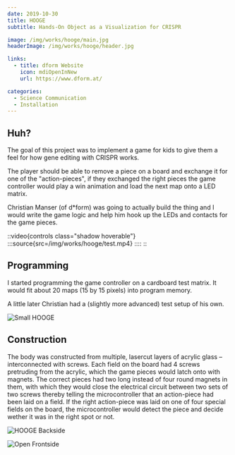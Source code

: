 ```yaml
---
date: 2019-10-30
title: HOOGE
subtitle: Hands-On Object as a Visualization for CRISPR

image: /img/works/hooge/main.jpg
headerImage: /img/works/hooge/header.jpg

links: 
  - title: dform Website
    icon: mdiOpenInNew
    url: https://www.dform.at/

categories:
  - Science Communication
  - Installation
---
```


## Huh?

The goal of this project was to implement a game for kids to give them a feel for how gene editing with CRISPR works.

The player should be able to remove a piece on a board and exchange it for one of the "action-pieces", if they exchanged the right pieces the game controller would play a win animation and load the next map onto a LED matrix.

Christian Manser (of d*form) was going to actually build the thing and I would write the game logic and help him hook up the LEDs and contacts for the game pieces.

::video{controls class="shadow hoverable"}
:::source{src=/img/works/hooge/test.mp4}
::::
::


## Programming

I started programming the game controller on a cardboard test matrix. It would fit about 20 maps (15 by 15 pixels) into program memory.

A little later Christian had a (slightly more advanced) test setup of his own.

![Small HOOGE](/img/works/hooge/small_hooge.jpg)

## Construction

The body was constructed from multiple, lasercut layers of acrylic glass – interconnected with screws. Each field on the board had 4 screws pretruding from the acrylic, which the game pieces would latch onto with magnets. The correct pieces had two long instead of four round magnets in them, with which they would close the electrical circuit between two sets of two screws thereby telling the microcontroller that an action-piece had been laid on a field. If the right action-piece was laid on one of four special fields on the board, the microcontroller would detect the piece and decide wether it was in the right spot or not.

![HOOGE Backside](/img/works/hooge/hooge_backside.jpg)

![Open Frontside](/img/works/hooge/frontside_open.jpg)
